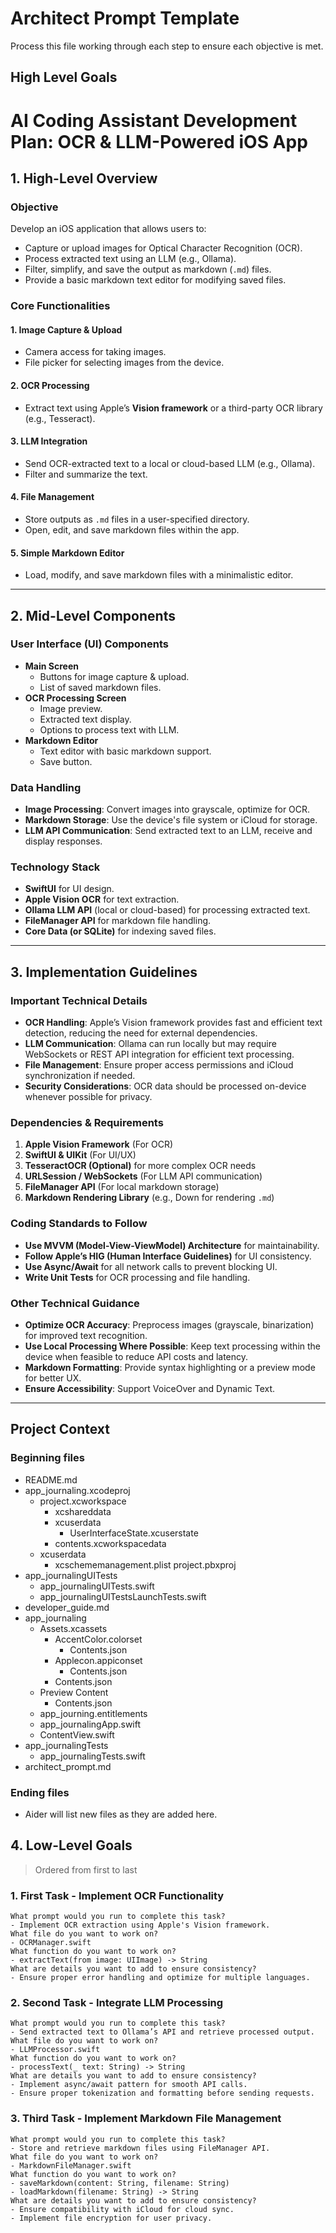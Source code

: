 # Architect Prompt Template
Process this file working through each step to ensure each objective is met.

## High Level Goals

# AI Coding Assistant Development Plan: OCR & LLM-Powered iOS App

## 1. High-Level Overview

### Objective
Develop an iOS application that allows users to:
- Capture or upload images for Optical Character Recognition (OCR).
- Process extracted text using an LLM (e.g., Ollama).
- Filter, simplify, and save the output as markdown (`.md`) files.
- Provide a basic markdown text editor for modifying saved files.

### Core Functionalities
#### 1. Image Capture & Upload
- Camera access for taking images.
- File picker for selecting images from the device.

#### 2. OCR Processing
- Extract text using Apple’s **Vision framework** or a third-party OCR library (e.g., Tesseract).

#### 3. LLM Integration
- Send OCR-extracted text to a local or cloud-based LLM (e.g., Ollama).
- Filter and summarize the text.

#### 4. File Management
- Store outputs as `.md` files in a user-specified directory.
- Open, edit, and save markdown files within the app.

#### 5. Simple Markdown Editor
- Load, modify, and save markdown files with a minimalistic editor.

---

## 2. Mid-Level Components

### User Interface (UI) Components
- **Main Screen**
  - Buttons for image capture & upload.
  - List of saved markdown files.
- **OCR Processing Screen**
  - Image preview.
  - Extracted text display.
  - Options to process text with LLM.
- **Markdown Editor**
  - Text editor with basic markdown support.
  - Save button.

### Data Handling
- **Image Processing**: Convert images into grayscale, optimize for OCR.
- **Markdown Storage**: Use the device's file system or iCloud for storage.
- **LLM API Communication**: Send extracted text to an LLM, receive and display responses.

### Technology Stack
- **SwiftUI** for UI design.
- **Apple Vision OCR** for text extraction.
- **Ollama LLM API** (local or cloud-based) for processing extracted text.
- **FileManager API** for markdown file handling.
- **Core Data (or SQLite)** for indexing saved files.

---

## 3. Implementation Guidelines

### Important Technical Details
- **OCR Handling**: Apple’s Vision framework provides fast and efficient text detection, reducing the need for external dependencies.
- **LLM Communication**: Ollama can run locally but may require WebSockets or REST API integration for efficient text processing.
- **File Management**: Ensure proper access permissions and iCloud synchronization if needed.
- **Security Considerations**: OCR data should be processed on-device whenever possible for privacy.

### Dependencies & Requirements
1. **Apple Vision Framework** (For OCR)
2. **SwiftUI & UIKit** (For UI/UX)
3. **TesseractOCR (Optional)** for more complex OCR needs
4. **URLSession / WebSockets** (For LLM API communication)
5. **FileManager API** (For local markdown storage)
6. **Markdown Rendering Library** (e.g., Down for rendering `.md`)

### Coding Standards to Follow
- **Use MVVM (Model-View-ViewModel) Architecture** for maintainability.
- **Follow Apple’s HIG (Human Interface Guidelines)** for UI consistency.
- **Use Async/Await** for all network calls to prevent blocking UI.
- **Write Unit Tests** for OCR processing and file handling.

### Other Technical Guidance
- **Optimize OCR Accuracy**: Preprocess images (grayscale, binarization) for improved text recognition.
- **Use Local Processing Where Possible**: Keep text processing within the device when feasible to reduce API costs and latency.
- **Markdown Formatting**: Provide syntax highlighting or a preview mode for better UX.
- **Ensure Accessibility**: Support VoiceOver and Dynamic Text.

---

## Project Context

### Beginning files
- README.md
- app_journaling.xcodeproj
    - project.xcworkspace
        - xcshareddata
        - xcuserdata
            - UserInterfaceState.xcuserstate
        - contents.xcworkspacedata
    - xcuserdata
        - xcschememanagement.plist
    project.pbxproj
- app_journalingUITests
    - app_journalingUITests.swift
    - app_journalingUITestsLaunchTests.swift
- developer_guide.md
- app_journaling
    - Assets.xcassets
        - AccentColor.colorset
            - Contents.json
        - Applecon.appiconset
            - Contents.json
        - Contents.json
    - Preview Content
        - Contents.json
    - app_journing.entitlements
    - app_journalingApp.swift
    - ContentView.swift
- app_journalingTests
    - app_journalingTests.swift
- architect_prompt.md

### Ending files
- Aider will list new files as they are added here.

## 4. Low-Level Goals
> Ordered from first to last

### 1. **First Task - Implement OCR Functionality**  
```code-example
What prompt would you run to complete this task?
- Implement OCR extraction using Apple's Vision framework.
What file do you want to work on?
- OCRManager.swift
What function do you want to work on?
- extractText(from image: UIImage) -> String
What are details you want to add to ensure consistency?
- Ensure proper error handling and optimize for multiple languages.
```

### 2. **Second Task - Integrate LLM Processing**  
```code-example
What prompt would you run to complete this task?
- Send extracted text to Ollama’s API and retrieve processed output.
What file do you want to work on?
- LLMProcessor.swift
What function do you want to work on?
- processText(_ text: String) -> String
What are details you want to add to ensure consistency?
- Implement async/await pattern for smooth API calls.
- Ensure proper tokenization and formatting before sending requests.
```

### 3. **Third Task - Implement Markdown File Management**  
```code-example
What prompt would you run to complete this task?
- Store and retrieve markdown files using FileManager API.
What file do you want to work on?
- MarkdownFileManager.swift
What function do you want to work on?
- saveMarkdown(content: String, filename: String)
- loadMarkdown(filename: String) -> String
What are details you want to add to ensure consistency?
- Ensure compatibility with iCloud for cloud sync.
- Implement file encryption for user privacy.
```